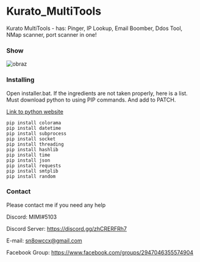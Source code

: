 # Kurato_MultiTools
Kurato MultiTools - has: Pinger, IP Lookup, Email Boomber, Ddos Tool, NMap scanner, port scanner in one!
### Show
![obraz](https://user-images.githubusercontent.com/80784394/122639012-d7be3b00-d0f7-11eb-85e3-5ba4b1d53666.png)
### Installing
Open installer.bat. If the ingredients are not taken properly, here is a list. Must download python to using PIP commands. And add to PATCH.

[Link to python website](https://www.python.org/downloads/)

```
pip install colorama
pip install datetime
pip install subprocess
pip install socket
pip install threading
pip install hashlib
pip install time
pip install json
pip install requests
pip install smtplib
pip install random
```
### Contact
Please contact me if you need any help

Discord: MIMI#5103

Discord Server: https://discord.gg/zhCRERFRh7

E-mail: sn8owccx@gmail.com

Facebook Group: https://www.facebook.com/groups/2947046355574904
